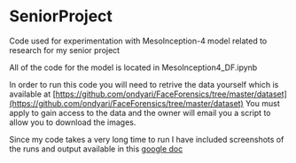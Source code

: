 # SeniorProject
Code used for experimentation with MesoInception-4 model related to research for my senior project

All of the code for the model is located in MesoInception4_DF.ipynb

In order to run this code you will need to retrive the data yourself which is 
available at [https://github.com/ondyari/FaceForensics/tree/master/dataset](https://github.com/ondyari/FaceForensics/tree/master/dataset)
You must apply to gain access to the data and the owner will email you a script to allow you to download the images. 

Since my code takes a very long time to run I have included screenshots of the runs and output available in 
this [google doc](https://docs.google.com/document/d/1SBUTYflDUaZAu2HDGXTFQXShBmplz4MjuXcscMpLlsk/edit?usp=sharing)

